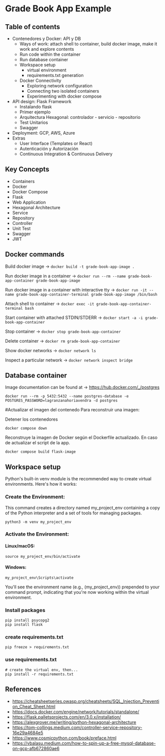 # Grade Book App Example

## Table of contents

- Contenedores y Docker: API y DB
  - Ways of work: attach shell to container, build docker image, make it work and explore contents
  - Run code within the container
  - Run database container
  - Workspace setup
    - virtual environment
    - requirements.txt generation
  - Docker Connectivity
    - Exploring network configuration
    - Connecting two isolated containers
    - Experimenting with docker compose
- API design: Flask Framework
  - Instalando flask
  - Primer ejemplo
  - Arquitectura Hexagonal: controlador - servicio - repositorio
  - Test Unitarios
  - Swagger
- Deployment: GCP, AWS, Azure
- Extras
  - User Interface (Templates or React)
  - Autenticación y Autorización
  - Continuous Integration & Continuous Delivery

## Key Concepts

- Containers
- Docker
- Docker Compose
- Flask
- Web Application
- Hexagonal Architecture
- Service
- Repository
- Controller
- Unit Test
- Swagger
- JWT

## Docker commands

Build docker image -> `docker build -t grade-book-app-image .`

Run docker image in a container -> `docker run --rm --name grade-book-app-container grade-book-app-image`

Run docker image in a container with interactive tty -> `docker run -it --name grade-book-app-container-terminal grade-book-app-image /bin/bash`

Attach shell to container -> `docker exec -it grade-book-app-container-terminal bash`

Start container with attached STDIN/STDERR -> `docker start -a -i grade-book-app-container`

Stop container -> `docker stop grade-book-app-container`

Delete container -> `docker rm grade-book-app-container`

Show docker networks -> `docker network ls`

Inspect a particular network -> `docker network inspect bridge`

## Database container

Image documentation can be found at -> https://hub.docker.com/_/postgres

```
docker run --rm -p 5432:5432 --name postgres-database -e POSTGRES_PASSWORD=lagranzanahoriavendra -d postgres
```

#Actualizar el imagen del contenedo
Para reconstruir una imagen:

Detener los contenedores
```
docker compose down
```

Reconstruye la imagen de Docker según el Dockerfile actualizado. En caso de actualizar el script de la app.
```
docker compose build flask-image
```


## Workspace setup

Python's built-in venv module is the recommended way to create virtual environments. Here's how it works:

### Create the Environment:

This command creates a directory named my_project_env containing a copy of the Python interpreter and a set of tools for managing packages.

```
python3 -m venv my_project_env
```

### Activate the Environment:

#### Linux/macOS:

```
source my_project_env/bin/activate
```

#### Windows:

```
my_project_env\Scripts\activate
```

You'll see the environment name (e.g., (my_project_env)) prepended to your command prompt, indicating that you're now working within the virtual environment.

### Install packages

```
pip install psycopg2
pip install flask
```

### create requirements.txt

```
pip freeze > requirements.txt
```

### use requirements.txt

```
# create the virtual env, then...
pip install -r requirements.txt
```

## References

- https://cheatsheetseries.owasp.org/cheatsheets/SQL_Injection_Prevention_Cheat_Sheet.html
- https://docs.docker.com/engine/network/tutorials/standalone/
- https://flask.palletsprojects.com/en/3.0.x/installation/
- https://alexgrover.me/writing/python-hexagonal-architecture
- https://tom-collings.medium.com/controller-service-repository-16e29a4684e5
- https://www.cosmicpython.com/book/preface.html
- https://vbalasu.medium.com/how-to-spin-up-a-free-mysql-database-on-gcp-afb672860ae6
